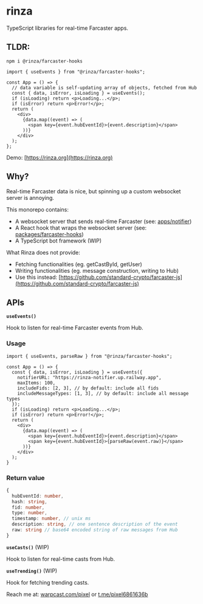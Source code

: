 # rinza

TypeScript libraries for real-time Farcaster apps.

## TLDR:

`npm i @rinza/farcaster-hooks`

```tsx
import { useEvents } from "@rinza/farcaster-hooks";

const App = () => {
  // data variable is self-updating array of objects, fetched from Hub
  const { data, isError, isLoading } = useEvents();
  if (isLoading) return <p>Loading...</p>;
  if (isError) return <p>Error!</p>;
  return (
    <div>
      {data.map((event) => (
        <span key={event.hubEventId}>{event.description}</span>
      ))}
    </div>
  );
};
```

Demo: [https://rinza.org](https://rinza.org)

## Why?

Real-time Farcaster data is nice, but spinning up a custom websocket server is annoying.

This monorepo contains:

- A websocket server that sends real-time Farcaster (see: [apps/notifier](./apps/notifier/))
- A React hook that wraps the websocket server (see: [packages/farcaster-hooks](./packages/farcaster-hooks/))
- A TypeScript bot framework (WIP)

What Rinza does not provide:

- Fetching functionalities (eg. getCastById, getUser)
- Writing functionalities (eg. message construction, writing to Hub)
- Use this instead: [https://github.com/standard-crypto/farcaster-js](https://github.com/standard-crypto/farcaster-js)

## APIs

**`useEvents()`**

Hook to listen for real-time Farcaster events from Hub.

### Usage

```tsx
import { useEvents, parseRaw } from "@rinza/farcaster-hooks";

const App = () => {
  const { data, isError, isLoading } = useEvents({
    notifierURL: "https://rinza-notifier.up.railway.app",
    maxItems: 100,
    includeFids: [2, 3], // by default: include all fids
    includeMessageTypes: [1, 3], // by default: include all message types
  });
  if (isLoading) return <p>Loading...</p>;
  if (isError) return <p>Error!</p>;
  return (
    <div>
      {data.map((event) => (
        <span key={event.hubEventId}>{event.description}</span>
        <span key={event.hubEventId}>{parseRaw(event.raw)}</span>
      ))}
    </div>
  );
}
```

### Return value

```ts
{
  hubEventId: number,
  hash: string,
  fid: number,
  type: number,
  timestamp: number, // unix ms
  description: string, // one sentence description of the event
  raw: string // base64 encoded string of raw messages from Hub
}
```

**`useCasts()`** (WIP)

Hook to listen for real-time casts from Hub.

**`useTrending()`** (WIP)

Hook for fetching trending casts.

Reach me at: [warpcast.com/pixel](https://warpcast.com/pixel) or [t.me/pixel6861636b](https://t.me/pixel6861636b)
